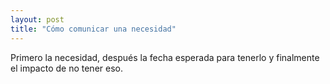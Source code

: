 ```yaml
---
layout: post
title: "Cómo comunicar una necesidad"
---
```


Primero la necesidad, después la fecha esperada para tenerlo y<!--more--> finalmente el impacto de no tener eso.
